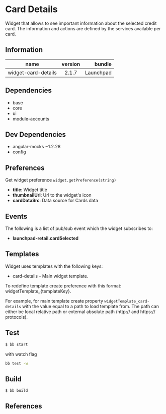 # Card Details
Widget that allows to see important information about the selected credit card. 
The information and actions are defined by the services available per card.

## Information
|  name |  version |  bundle |
|--|:--:|--:|
|  widget-card-details |  2.1.7 |  Launchpad |

## Dependencies

- base
- core
- ui
- module-accounts

## Dev Dependencies

- angular-mocks ~1.2.28
- config

## Preferences
Get widget preference `widget.getPreference(string)`


- **title**: Widget title
- **thumbnailUrl**: Url to the widget's icon
- **cardDataSrc**: Data source for Cards data

## Events
The following is a list of pub/sub event which the widget subscribes to:


- **launchpad-retail.cardSelected**

## Templates
Widget uses templates with the following keys:


- card-details - Main widget template.

To redefine template create preference with this format: widgetTemplate_{templateKey}.

For example, for main template create property `widgetTemplate_card-details` with the value equal to a path to load template from. The path can either be local relative path or external absolute path (http:// and https:// protocols).

## Test
```bash
$ bb start
```
with watch flag

```bash
bb test -w
```
## Build
```bash
$ bb build
```
## References
